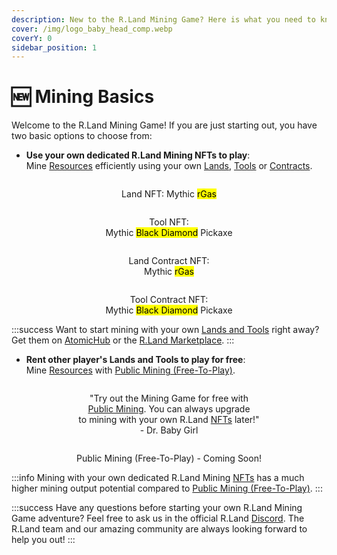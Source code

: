 ```yaml
---
description: New to the R.Land Mining Game? Here is what you need to know!
cover: /img/logo_baby_head_comp.webp
coverY: 0
sidebar_position: 1
---
```


# 🆕 Mining Basics

Welcome to the R.Land Mining Game! If you are just starting out, you have two basic options to choose from:

* **Use your own dedicated R.Land Mining NFTs to play**: \
  Mine [Resources](/../tokenomics/in-game-tokens/resources-alloy-circuit-pixel-rgas) efficiently using your own [Lands](/../nfts/lands-and-tools.md#lands), [Tools](/../nfts/lands-and-tools.md#tools) or [Contracts](/../nfts/land-and-tool-contracts).

<div>

<center><img src="/img/rgas_mythic-50e2bc72_comp2.webp" alt="" /><figcaption><p>Land NFT: Mythic <mark style={{ color:'red' }}>rGas</mark></p></figcaption></center>

 

<center><img src="/img/axe_mythic-bcd869e5_comp2.webp" alt="" /><figcaption><p>Tool NFT: <br/>Mythic <mark style={{ color:'purple' }}>Black Diamond</mark> Pickaxe</p></figcaption></center>

</div>

<div>

<center><img src="/img/contract_rgas_legendary-2ee9af38_comp2.webp" alt="" /><figcaption><p>Land Contract NFT: <br/>Mythic <mark style={{ color:'red' }}>rGas</mark></p></figcaption></center>

 

<center><img src="/img/contract_axe_mythic_comp2.png" alt="" /><figcaption><p>Tool Contract NFT:<br/>Mythic <mark style={{ color:'purple' }}>Black Diamond</mark> Pickaxe</p></figcaption></center>

</div>

:::success
Want to start mining with your own [Lands and Tools](/../nfts/lands-and-tools) right away? Get them on [AtomicHub](https://wax.atomichub.io/market?collection\_name=rland\&order=desc\&sort=created\&symbol=WAX) or the [R.Land Marketplace](https://market.r.land).
:::

* **Rent other player's Lands and Tools to play for free**: \
  Mine [Resources](/../tokenomics/in-game-tokens/resources-alloy-circuit-pixel-rgas) with [Public Mining (Free-To-Play)](public-mining-free-to-play.md).

<div>

<center><img src="/img/thumbs_up_NOsmile_badge (1).png" alt="" /><figcaption><p>"Try out the Mining Game for free with <br/><a href="public-mining-free-to-play.md">Public Mining</a>. You can always upgrade <br/>to mining with your own R.Land <a href="broken-reference">NFTs</a> later!"<br/>- Dr. Baby Girl</p></figcaption></center>

 

<center><img src="/img/Public Mining Comp.jpg" alt="" /><figcaption><p>Public Mining (Free-To-Play) - Coming Soon!</p></figcaption></center>

</div>

:::info
Mining with your own dedicated R.Land Mining [NFTs](broken-reference) has a much higher mining output potential compared to [Public Mining (Free-To-Play)](public-mining-free-to-play.md).
:::

:::success
Have any questions before starting your own R.Land Mining Game adventure? Feel free to ask us in the official R.Land [Discord](https://discord.com/invite/rland). The R.Land team and our amazing community are always looking forward to help you out!
:::
